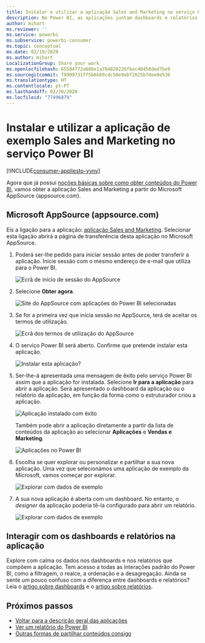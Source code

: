 ```yaml
---
title: Instalar e utilizar a aplicação Sales and Marketing no serviço Power BI
description: No Power BI, as aplicações juntam dashboards e relatórios num único local. Instale a aplicação Sales and Marketing a partir do AppSource.
author: mihart
ms.reviewer: ''
ms.service: powerbi
ms.subservice: powerbi-consumer
ms.topic: conceptual
ms.date: 02/19/2020
ms.author: mihart
LocalizationGroup: Share your work
ms.openlocfilehash: 65584772a60be1a784828226fbac48458ded7be8
ms.sourcegitcommit: f9909731ff5b6b69cdc58e9abf2025b7dee0e536
ms.translationtype: HT
ms.contentlocale: pt-PT
ms.lasthandoff: 02/20/2020
ms.locfileid: "77496879"
---
```

# <a name="install-and-use-the-sample-sales-and-marketing-app-in-the-power-bi-service"></a>Instalar e utilizar a aplicação de exemplo Sales and Marketing no serviço Power BI

[!INCLUDE[consumer-appliesto-yyny](../includes/consumer-appliesto-yyny.md)]

Agora que já possui [noções básicas sobre como obter conteúdos do Power BI](end-user-app-view.md), vamos obter a aplicação Sales and Marketing a partir do Microsoft AppSource (appsource.com). 


## <a name="microsoft-appsource-appsourcecom"></a>Microsoft AppSource (appsource.com)
Eis a ligação para a aplicação: [aplicação Sales and Marketing](https://appsource.microsoft.com/product/power-bi/microsoft-retail-analysis-sample.salesandmarketingsample?tab=Overview). Selecionar esta ligação abrirá a página de transferência desta aplicação no Microsoft AppSource. 

1. Poderá ser-lhe pedido para iniciar sessão antes de poder transferir a aplicação. Inicie sessão com o mesmo endereço de e-mail que utiliza para o Power BI. 

    ![Ecrã de início de sessão do AppSource  ](./media/end-user-app-marketing/power-bi-sign-in.png)

2. Selecione **Obter agora**. 

    ![Site do AppSource com aplicações do Power BI selecionadas  ](./media/end-user-app-marketing/power-bi-get-now.png)


3. Se for a primeira vez que inicia sessão no AppSource, terá de aceitar os termos de utilização. 

    ![Ecrã dos termos de utilização do AppSource  ](./media/end-user-app-marketing/power-bi-term.png)


4. O serviço Power BI será aberto. Confirme que pretende instalar esta aplicação.

    ![Instalar esta aplicação?  ](./media/end-user-apps/power-bi-app-install.png)

5. Ser-lhe-á apresentada uma mensagem de êxito pelo serviço Power BI assim que a aplicação for instalada. Selecione **Ir para a aplicação** para abrir a aplicação. Será apresentado o dashboard da aplicação ou o relatório da aplicação, em função da forma como o estruturador criou a aplicação.

    ![Aplicação instalado com êxito ](./media/end-user-apps/power-bi-app-ready.png)

    Também pode abrir a aplicação diretamente a partir da lista de conteúdos da aplicação ao selecionar **Aplicações** e **Vendas e Marketing**.

    ![Aplicações no Power BI](./media/end-user-apps/power-bi-apps.png)


6. Escolha se quer explorar ou personalizar e partilhar a sua nova aplicação. Uma vez que selecionámos uma aplicação de exemplo da Microsoft, vamos começar por explorar. 

    ![Explorar com dados de exemplo](./media/end-user-apps/power-bi-explore.png)

7.  A sua nova aplicação é aberta com um dashboard. No entanto, o *designer* da aplicação poderia tê-la configurado para abrir um relatório.  

    ![Explorar com dados de exemplo](./media/end-user-apps/power-bi-new-app.png)




## <a name="interact-with-the-dashboards-and-reports-in-the-app"></a>Interagir com os dashboards e relatórios na aplicação
Explore com calma os dados nos dashboards e nos relatórios que compõem a aplicação. Tem acesso a todas as interações padrão do Power BI, como a filtragem, o realce, a ordenação e a desagregação.  Ainda se sente um pouco confuso com a diferença entre dashboards e relatórios?  Leia o [artigo sobre dashboards](end-user-dashboards.md) e o [artigo sobre relatórios](end-user-reports.md).  




## <a name="next-steps"></a>Próximos passos
* [Voltar para a descrição geral das aplicações](end-user-apps.md)
* [Ver um relatório do Power BI](end-user-report-open.md)
* [Outras formas de partilhar conteúdos consigo](end-user-shared-with-me.md)
